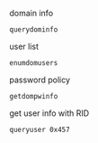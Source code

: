 
domain info
```shell-session
querydominfo
```

user list
```shell-session
enumdomusers
```

password policy
```shell-session
getdompwinfo
```

get user info with RID
```shell-session
queryuser 0x457
```

